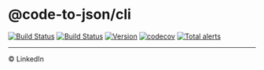 # @code-to-json/cli

[![Build Status](https://travis-ci.org/mike-north/code-to-json.svg?branch=master)](https://travis-ci.org/mike-north/code-to-json)
[![Build Status](https://dev.azure.com/code-to-json/code-to-json/_apis/build/status/mike-north.code-to-json)](https://dev.azure.com/code-to-json/code-to-json/_build/latest?definitionId=1)
[![Version](https://img.shields.io/npm/v/@code-to-json/cli.svg)](https://www.npmjs.com/package/@code-to-json/cli)
[![codecov](https://codecov.io/gh/mike-north/code-to-json/branch/master/graph/badge.svg)](https://codecov.io/gh/mike-north/code-to-json)
[![Total alerts](https://img.shields.io/lgtm/alerts/g/mike-north/code-to-json.svg?logo=lgtm&logoWidth=18)](https://lgtm.com/projects/g/mike-north/code-to-json/alerts/)

---

© LinkedIn
